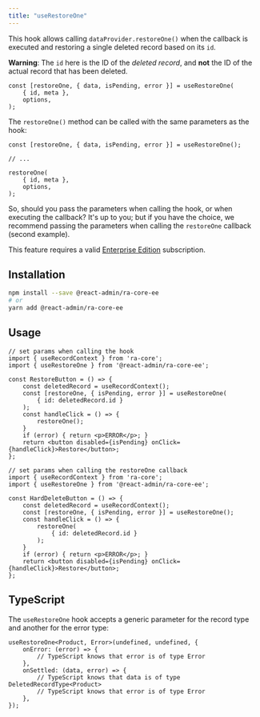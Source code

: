 ```yaml
---
title: "useRestoreOne"
---
```


This hook allows calling `dataProvider.restoreOne()` when the callback is executed and restoring a single deleted record based on its `id`.

**Warning**: The `id` here is the ID of the *deleted record*, and **not** the ID of the actual record that has been deleted.

```tsx
const [restoreOne, { data, isPending, error }] = useRestoreOne(
    { id, meta },
    options,
);
```

The `restoreOne()` method can be called with the same parameters as the hook:

```tsx
const [restoreOne, { data, isPending, error }] = useRestoreOne();

// ...

restoreOne(
    { id, meta },
    options,
);
```

So, should you pass the parameters when calling the hook, or when executing the callback? It's up to you; but if you have the choice, we recommend passing the parameters when calling the `restoreOne` callback (second example).

This feature requires a valid [Enterprise Edition](https://marmelab.com/ra-enterprise/) subscription.

## Installation

```bash
npm install --save @react-admin/ra-core-ee
# or
yarn add @react-admin/ra-core-ee
```

## Usage

```tsx
// set params when calling the hook
import { useRecordContext } from 'ra-core';
import { useRestoreOne } from '@react-admin/ra-core-ee';

const RestoreButton = () => {
    const deletedRecord = useRecordContext();
    const [restoreOne, { isPending, error }] = useRestoreOne(
        { id: deletedRecord.id }
    );
    const handleClick = () => {
        restoreOne();
    }
    if (error) { return <p>ERROR</p>; }
    return <button disabled={isPending} onClick={handleClick}>Restore</button>;
};

// set params when calling the restoreOne callback
import { useRecordContext } from 'ra-core';
import { useRestoreOne } from '@react-admin/ra-core-ee';

const HardDeleteButton = () => {
    const deletedRecord = useRecordContext();
    const [restoreOne, { isPending, error }] = useRestoreOne();
    const handleClick = () => {
        restoreOne(
            { id: deletedRecord.id }
        );
    }
    if (error) { return <p>ERROR</p>; }
    return <button disabled={isPending} onClick={handleClick}>Restore</button>;
};
```

## TypeScript

The `useRestoreOne` hook accepts a generic parameter for the record type and another for the error type:

```tsx
useRestoreOne<Product, Error>(undefined, undefined, {
    onError: (error) => {
        // TypeScript knows that error is of type Error
    },
    onSettled: (data, error) => {
        // TypeScript knows that data is of type DeletedRecordType<Product>
        // TypeScript knows that error is of type Error
    },
});
```